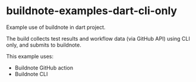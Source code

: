 # buildnote-examples-dart-cli-only

Example use of buildnote in dart project.

The build collects test results and workflow data (via GitHub API) using CLI only, and submits to buildnote.

This example uses:
- Buildnote GitHub action
- Buildnote CLI